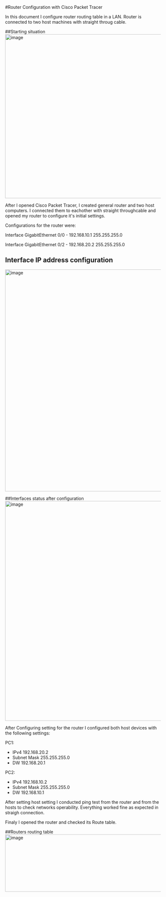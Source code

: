 #Router Configuration with Cisco Packet Tracer

In this document I configure router routing table in a LAN. Router is connected to two host machines with straight throug cable.

##Starting situation
<img width="724" height="530" alt="image" src="https://github.com/user-attachments/assets/ec6da85c-0151-4acd-8c9e-25155826533a" />

After I opened Cisco Packet Tracer, I created general router and two host computers. I connected them to eachother with straight throughcable and opened my router to configure it's initial settings. 

Configurations for the router were: 

Interface GigabitEthernet 0/0 - 192.168.10.1 255.255.255.0

Interface GigabitEthernet 0/2 - 192.168.20.2 255.255.255.0

## Interface IP address configuration
<img width="701" height="717" alt="image" src="https://github.com/user-attachments/assets/a8be8e3d-5e4e-47d1-b1f9-55e4d9b98160" />

##Interfaces status after configuration
<img width="706" height="710" alt="image" src="https://github.com/user-attachments/assets/8121fd77-b80d-4f26-9a19-0705ab5f28a6" />

After Configuring setting for the router I configured both host devices with the following settings:

PC1:
- IPv4 192.168.20.2
- Subnet Mask 255.255.255.0
- DW 192.168.20.1

PC2:
- IPv4 192.168.10.2
- Subnet Mask 255.255.255.0
- DW 192.168.10.1

After setting host setting I conducted ping test from the router and from the hosts to check networks operability. Everything worked fine as expected in straigh connection.

Finaly I opened the router and checked its Route table. 

##Routers routing table
<img width="688" height="185" alt="image" src="https://github.com/user-attachments/assets/62639dd3-8883-4112-88a9-6aea65f38e09" />

  
